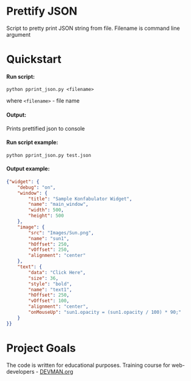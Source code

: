 # Prettify JSON

Script to pretty print JSON string from file.
Filename is command line argument

# Quickstart

#### Run script:
```
python pprint_json.py <filename>
```
where  `<filename>` - file name

#### Output:
Prints prettified json to console

#### Run script example:
```
python pprint_json.py test.json
```
#### Output example:
``` json
{"widget": {
    "debug": "on",
    "window": {
        "title": "Sample Konfabulator Widget",
        "name": "main_window",
        "width": 500,
        "height": 500
    },
    "image": { 
        "src": "Images/Sun.png",
        "name": "sun1",
        "hOffset": 250,
        "vOffset": 250,
        "alignment": "center"
    },
    "text": {
        "data": "Click Here",
        "size": 36,
        "style": "bold",
        "name": "text1",
        "hOffset": 250,
        "vOffset": 100,
        "alignment": "center",
        "onMouseUp": "sun1.opacity = (sun1.opacity / 100) * 90;"
    }
}}    

```



# Project Goals

The code is written for educational purposes. Training course for web-developers - [DEVMAN.org](https://devman.org)
